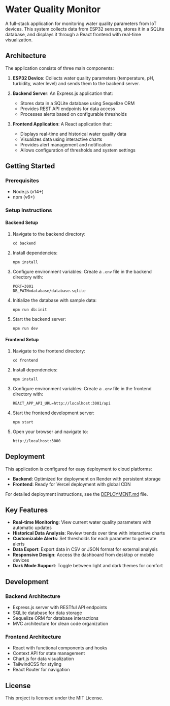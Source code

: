 # Water Quality Monitor

A full-stack application for monitoring water quality parameters from IoT devices. This system collects data from ESP32 sensors, stores it in a SQLite database, and displays it through a React frontend with real-time visualization.

## Architecture

The application consists of three main components:

1. **ESP32 Device**: Collects water quality parameters (temperature, pH, turbidity, water level) and sends them to the backend server.

2. **Backend Server**: An Express.js application that:

   - Stores data in a SQLite database using Sequelize ORM
   - Provides REST API endpoints for data access
   - Processes alerts based on configurable thresholds

3. **Frontend Application**: A React application that:
   - Displays real-time and historical water quality data
   - Visualizes data using interactive charts
   - Provides alert management and notification
   - Allows configuration of thresholds and system settings

## Getting Started

### Prerequisites

- Node.js (v14+)
- npm (v6+)

### Setup Instructions

#### Backend Setup

1. Navigate to the backend directory:

   ```
   cd backend
   ```

2. Install dependencies:

   ```
   npm install
   ```

3. Configure environment variables:
   Create a `.env` file in the backend directory with:

   ```
   PORT=3001
   DB_PATH=database/database.sqlite
   ```

4. Initialize the database with sample data:

   ```
   npm run db:init
   ```

5. Start the backend server:
   ```
   npm run dev
   ```

#### Frontend Setup

1. Navigate to the frontend directory:

   ```
   cd frontend
   ```

2. Install dependencies:

   ```
   npm install
   ```

3. Configure environment variables:
   Create a `.env` file in the frontend directory with:

   ```
   REACT_APP_API_URL=http://localhost:3001/api
   ```

4. Start the frontend development server:

   ```
   npm start
   ```

5. Open your browser and navigate to:
   ```
   http://localhost:3000
   ```

## Deployment

This application is configured for easy deployment to cloud platforms:

- **Backend**: Optimized for deployment on Render with persistent storage
- **Frontend**: Ready for Vercel deployment with global CDN

For detailed deployment instructions, see the [DEPLOYMENT.md](./DEPLOYMENT.md) file.

## Key Features

- **Real-time Monitoring**: View current water quality parameters with automatic updates
- **Historical Data Analysis**: Review trends over time with interactive charts
- **Customizable Alerts**: Set thresholds for each parameter to generate alerts
- **Data Export**: Export data in CSV or JSON format for external analysis
- **Responsive Design**: Access the dashboard from desktop or mobile devices
- **Dark Mode Support**: Toggle between light and dark themes for comfort

## Development

### Backend Architecture

- Express.js server with RESTful API endpoints
- SQLite database for data storage
- Sequelize ORM for database interactions
- MVC architecture for clean code organization

### Frontend Architecture

- React with functional components and hooks
- Context API for state management
- Chart.js for data visualization
- TailwindCSS for styling
- React Router for navigation

## License

This project is licensed under the MIT License.
